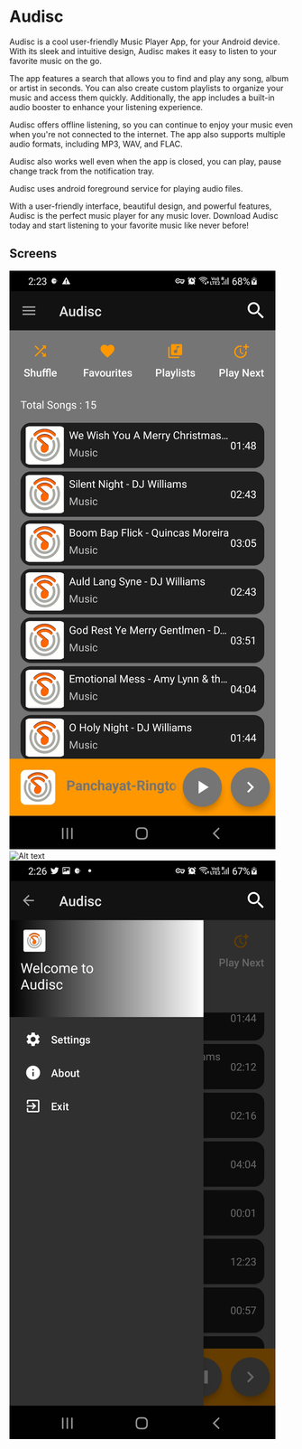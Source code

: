 # Audisc


Audisc is a cool user-friendly Music Player App, for your Android device.
With its sleek and intuitive design, Audisc makes it easy to listen to your favorite music on the go.

The app features a search that allows you to find and play any song, 
album or artist in seconds. You can also create custom playlists to organize your music and access them quickly. 
Additionally, the app includes a built-in audio booster to enhance your listening experience.

Audisc offers offline listening, so you can continue to enjoy your music even when you're not connected to the internet. 
The app also supports multiple audio formats, including MP3, WAV, and FLAC.

Audisc also works well even when the app is closed, you can play, pause change track from the notification tray.

Audisc uses android foreground service for playing audio files.

With a user-friendly interface, beautiful design, and powerful features, Audisc is the perfect music player for any music lover.
Download Audisc today and start listening to your favorite music like never before!


## Screens
![Alt text](/Screenshots/homepage_with_now_playing.jpg?raw=true)
![Alt text](/Screenshots/player_view.jpg?raw=true)
![Alt text](/Screenshots/navigation.jpg?raw=true)

